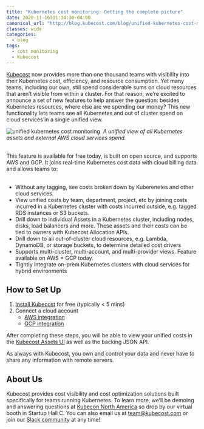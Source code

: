 ```yaml
---
title: "Kubernetes cost monitoring: Getting the complete picture"
date: 2020-11-16T11:34:30-04:00
canonical_url: "http://blog.kubecost.com/blog/unified-kubernetes-cost-monitoring/"
classes: wide
categories:
  - blog
tags:
  - cost monitoring
  - Kubecost
---
```


[Kubecost](http://kubecost.com) now provides more than one thousand teams with visibility into their Kubernetes cost, efficiency, and resource consumption. 
Yet many teams, including our own, still spend considerable sums on cloud resources that aren’t visible from within a cluster. 
For that reason, we’re excited to announce a set of new features to help answer the question: besides Kubernetes resources, where else are we spending our money? 
This new functionality lets teams see all Kubernetes and out of cluster spend on cloud services in a single unified view.

![unified kubernetes cost monitoring](/assets/images/unified-cost-screenshot.gif)
 &nbsp;*A unified view of all Kubernetes assets and external AWS cloud services spend.*

<br/>
This feature is available for free today, is built on open source, and supports AWS and GCP. 
It joins real-time Kubernetes cost data with cloud billing data and allows teams to: 
<br/><br/>

* Without any tagging, see costs broken down by Kuberenetes and other cloud services.
* View unified costs by team, department, project, etc by joining costs incurred in a Kubernetes cluster with costs incurred outside, e.g. tagged RDS instances or S3 buckets.
* Drill down to individual Assets in a Kubernetes cluster, including nodes, disks, load balancers and more. These assets and their costs can be tied to owners with Kubecost Allocation APIs.
* Drill down to all out-of-cluster cloud resources, e.g. Lambda, DynamoDB, or storage buckets, to determine detailed cost drivers
* Supports multi-cluster, multi-account, and multi-provider views. Feature available on AWS + GCP today.
* Tightly integrate on-prem Kubernetes clusters with cloud services for hybrid environments 

## How to Set Up

1. [Install Kubecost](http://docs.kubecost.com/install) for free (typically < 5 mins)
2. Connect a cloud account
    - [AWS integration](https://github.com/kubecost/docs/blob/master/aws-cloud-integrations.md)
    - [GCP integration](https://github.com/kubecost/docs/blob/master/gcp-out-of-cluster.md)

After completing these steps, you will be able to view your unified costs in the [Kubecost Assets UI](https://github.com/kubecost/docs/blob/master/assets.md) as well as the backing JSON API. 

As always with Kubecost, you own and control your data and never have to share any information with remote servers.

## About Us

Kubecost provides cost visibility and cost optimization solutions built specifically for teams running Kubernetes. 
To learn more, we’ll be demoing and answering questions at [Kubecon North America](https://events.linuxfoundation.org/kubecon-cloudnativecon-north-america/) so drop by our virtual booth in Startup Hall C. 
You can also email us at team@kubecost.com or join our [Slack community](https://join.slack.com/t/kubecost/shared_invite/enQtNTA2MjQ1NDUyODE5LWFjYzIzNWE4MDkzMmUyZGU4NjkwMzMyMjIyM2E0NGNmYjExZjBiNjk1YzY5ZDI0ZTNhZDg4NjlkMGRkYzFlZTU) at any time! 
